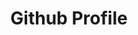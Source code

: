 ---
layout: card
title: Github Profile
image: /images/hero.png
link: https://github.com/kreativan
---